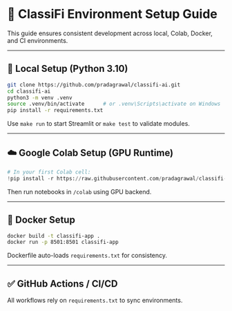 # 🔧 ClassiFi Environment Setup Guide

This guide ensures consistent development across local, Colab, Docker, and CI environments.

---

## 🧪 Local Setup (Python 3.10)

```bash
git clone https://github.com/pradagrawal/classifi-ai.git
cd classifi-ai
python3 -m venv .venv
source .venv/bin/activate      # or .venv\Scripts\activate on Windows
pip install -r requirements.txt
```

Use `make run` to start Streamlit or `make test` to validate modules.

---

## ☁️ Google Colab Setup (GPU Runtime)

```python
# In your first Colab cell:
!pip install -r https://raw.githubusercontent.com/pradagrawal/classifi-ai/main/requirements.txt
```

Then run notebooks in `/colab` using GPU backend.

---

## 🐳 Docker Setup

```bash
docker build -t classifi-app .
docker run -p 8501:8501 classifi-app
```

Dockerfile auto-loads `requirements.txt` for consistency.

---

## ✅ GitHub Actions / CI/CD

All workflows rely on `requirements.txt` to sync environments.